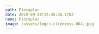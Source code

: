 ```yaml
---
path: Fibraplac
date: 2020-09-28T14:45:36.178Z
name: Fibraplac
image: /assets/logos-clientess.004.jpeg
---
```

